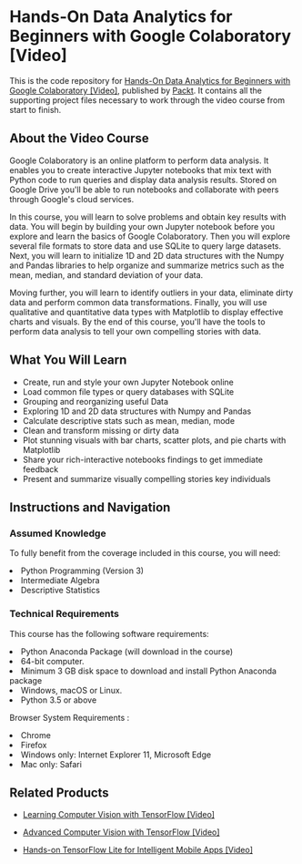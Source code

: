 # Hands-On Data Analytics for Beginners with Google Colaboratory [Video]
This is the code repository for [Hands-On Data Analytics for Beginners with Google Colaboratory [Video]](https://www.packtpub.com/business/hands-data-analytics-beginners-google-colaboratory-video?utm_source=github&utm_medium=repository&utm_campaign=9781788993104), published by [Packt](https://www.packtpub.com/?utm_source=github). It contains all the supporting project files necessary to work through the video course from start to finish.
## About the Video Course
Google Colaboratory is an online platform to perform data analysis. It enables you to create interactive Jupyter notebooks that mix text with Python code to run queries and display data analysis results. Stored on Google Drive you'll be able to run notebooks and collaborate with peers through Google's cloud services.

In this course, you will learn to solve problems and obtain key results with data. You will begin by building your own Jupyter notebook before you explore and learn the basics of Google Colaboratory. Then you will explore several file formats to store data and use SQLite to query large datasets. Next, you will learn to initialize 1D and 2D data structures with the Numpy and Pandas libraries to help organize and summarize metrics such as the mean, median, and standard deviation of your data.

Moving further, you will learn to identify outliers in your data, eliminate dirty data and perform common data transformations. Finally, you will use qualitative and quantitative data types with Matplotlib to display effective charts and visuals. By the end of this course, you'll have the tools to perform data analysis to tell your own compelling stories with data.

<H2>What You Will Learn</H2>
<DIV class=book-info-will-learn-text>
<UL>
<LI>Create, run and style your own Jupyter Notebook online 
<LI>Load common file types or query databases with SQLite 
<LI>Grouping and reorganizing useful Data 
<LI>Exploring 1D and 2D data structures with Numpy and Pandas 
<LI>Calculate descriptive stats such as mean, median, mode 
<LI>Clean and transform missing or dirty data 
<LI>Plot stunning visuals with bar charts, scatter plots, and pie charts with Matplotlib 
<LI>Share your rich-interactive notebooks findings to get immediate feedback 
<LI>Present and summarize visually compelling stories key individuals </LI></UL></DIV>

## Instructions and Navigation
### Assumed Knowledge
To fully benefit from the coverage included in this course, you will need:<br/>
<LI>Python Programming (Version 3) 
<LI>Intermediate Algebra
<LI>Descriptive Statistics

### Technical Requirements
This course has the following software requirements:<br/>
<LI>Python Anaconda Package (will download in the course)
<LI>64-bit computer.
<LI>Minimum 3 GB disk space to download and install Python Anaconda package
<LI>Windows, macOS or Linux.
<LI>Python​ ​3.5 or above

Browser System Requirements :
<LI>Chrome
<LI>Firefox
<LI>Windows only: Internet Explorer 11, Microsoft Edge
<LI>Mac only: Safari

## Related Products
* [Learning Computer Vision with TensorFlow [Video]](https://www.packtpub.com/big-data-and-business-intelligence/learning-computer-vision-tensorflow-video?utm_source=github&utm_medium=repository&utm_campaign=9781788292573)

* [Advanced Computer Vision with TensorFlow [Video]](https://www.packtpub.com/application-development/advanced-computer-vision-tensorflow-video?utm_source=github&utm_medium=repository&utm_campaign=9781788479448)

* [Hands-on TensorFlow Lite for Intelligent Mobile Apps [Video]](https://www.packtpub.com/application-development/hands-tensorflow-lite-intelligent-mobile-apps-video?utm_source=github&utm_medium=repository&utm_campaign=9781788990677)


